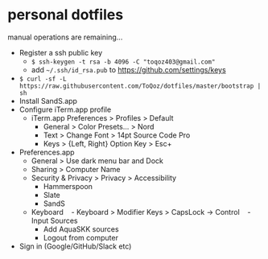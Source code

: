 # personal dotfiles

manual operations are remaining...

- Register a ssh public key
  - `$ ssh-keygen -t rsa -b 4096 -C "toqoz403@gmail.com"`
  - add `~/.ssh/id_rsa.pub` to https://github.com/settings/keys
- `$ curl -sf -L https://raw.githubusercontent.com/ToQoz/dotfiles/master/bootstrap | sh`
- Install SandS.app
- Configure iTerm.app profile
  - iTerm.app Preferences > Profiles > Default
    - General > Color Presets... > Nord
    - Text > Change Font > 14pt Source Code Pro
    - Keys > {Left, Right} Option Key > Esc+
- Preferences.app
  - General > Use dark menu bar and Dock
  - Sharing > Computer Name
  - Security & Privacy > Privacy > Accessibility
    - Hammerspoon
    - Slate
    - SandS
  -  Keyboard
    - Keyboard > Modifier Keys > CapsLock → Control
    - Input Sources
      - Add AquaSKK sources
      - Logout from computer
- Sign in (Google/GitHub/Slack etc)

